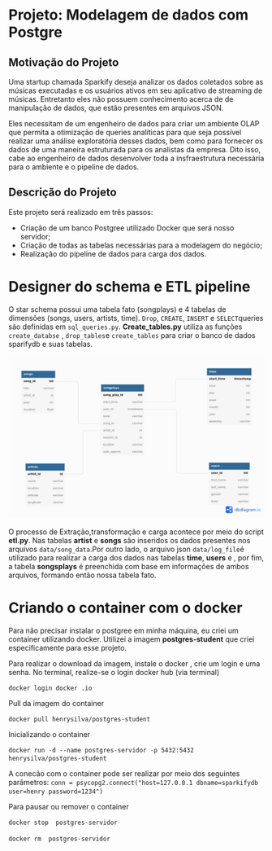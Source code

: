 # Projeto: Modelagem de dados com Postgre

## Motivação do Projeto

Uma startup chamada Sparkify deseja analizar os dados coletados sobre as músicas executadas e os usuários ativos em seu aplicativo de streaming de músicas. Entretanto eles não possuem conhecimento acerca de de manipulação de dados, que estão presentes em arquivos JSON.

Eles necessitam de um engenheiro de dados para criar um ambiente OLAP que permita a otimização de queries analíticas para que seja possível realizar uma análise exploratória desses dados, bem como para fornecer os dados de uma maneira estruturada para os analistas da empresa. Dito isso, cabe ao engenheiro de dados desenvolver toda a insfraestrutura necessária para o ambiente e o pipeline de dados. 

## Descrição do Projeto 

Este projeto será realizado em três passos:
  * Criação de um banco Postgree utilizado Docker que será nosso servidor;
  * Criação de todas as tabelas necessárias para a modelagem do negócio;
  * Realização do pipeline de dados para carga dos dados.


# Designer do schema e ETL pipeline 

O star schema possui uma tabela fato (songplays)  e 4 tabelas de dimensões (songs, users, artists, time). `Drop`, `CREATE`, `INSERT` e `SELECT`queries são definidas em `sql_queries.py`. **Create_tables.py** utiliza as funções `create_databse` , `drop_tables`e  `create_tables` para criar o banco de dados sparifydb e suas tabelas. 

![](diagrama/sparkifydb.png)

O processo de Extração,transformação e carga acontece por meio do script **etl.py**. Nas tabelas **artist** e **songs** são inseridos os dados presentes nos arquivos `data/song_data`.Por outro lado, o arquivo json `data/log_file`é utilizado para realizar a carga dos dados nas tabelas **time**, **users** e , por fim, a tabela **songsplays** é preenchida com base em informações de ambos arquivos, formando então nossa tabela fato. 


# Criando o container com o docker 

Para não precisar instalar o postgree em minha máquina, eu criei um container utilizando docker. Utilizei a imagem **postgres-student** que criei especificamente para esse projeto.

Para realizar o download da imagem, instale o docker , crie um login e uma senha. No terminal, realize-se o login docker hub (via terminal)

```
docker login docker .io
```
Pull da imagem do container 
```
docker pull henrysilva/postgres-student
```
Inicializando o container 

```
docker run -d --name postgres-servidor -p 5432:5432 henrysilva/postgres-student
```
A conecão com o container pode ser realizar por meio dos seguintes parâmetros: 
`conn = psycopg2.connect("host=127.0.0.1 dbname=sparkifydb user=henry password=1234")`

Para pausar ou remover o container

```
docker stop  postgres-servidor

docker rm  postgres-servidor
```

